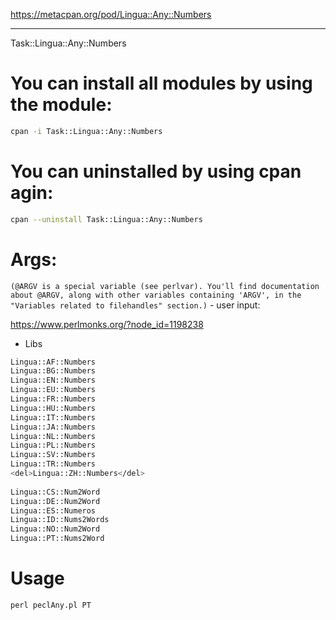 https://metacpan.org/pod/Lingua::Any::Numbers

---------------------------------------------------------------------------------------------------------------

Task::Lingua::Any::Numbers

# You can install all modules by using the module:
```bash
cpan -i Task::Lingua::Any::Numbers
```
# You can uninstalled by using cpan agin:
```bash 
cpan --uninstall Task::Lingua::Any::Numbers
```
# Args: 

`(@ARGV is a special variable (see perlvar). You'll find documentation about @ARGV, along with other variables containing 'ARGV', in the "Variables related to filehandles" section.)` - user input:

https://www.perlmonks.org/?node_id=1198238

- Libs

```bash
Lingua::AF::Numbers
Lingua::BG::Numbers
Lingua::EN::Numbers
Lingua::EU::Numbers
Lingua::FR::Numbers
Lingua::HU::Numbers
Lingua::IT::Numbers
Lingua::JA::Numbers
Lingua::NL::Numbers
Lingua::PL::Numbers
Lingua::SV::Numbers
Lingua::TR::Numbers
<del>Lingua::ZH::Numbers</del>
 
Lingua::CS::Num2Word
Lingua::DE::Num2Word
Lingua::ES::Numeros
Lingua::ID::Nums2Words
Lingua::NO::Num2Word
Lingua::PT::Nums2Word
```

# Usage
```perl
perl peclAny.pl PT
```
